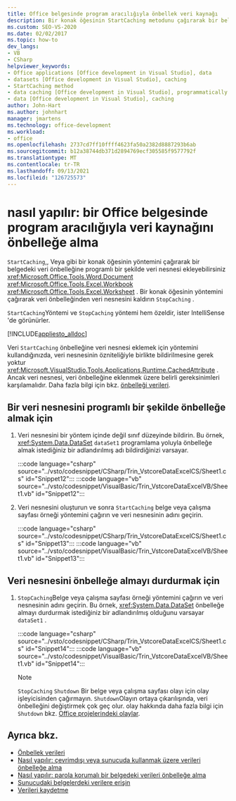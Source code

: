 ```yaml
---
title: Office belgesinde program aracılığıyla önbellek veri kaynağı
description: Bir konak öğesinin StartCaching metodunu çağırarak bir belgedeki veri önbelleğine programlı bir şekilde veri nesnesi ekleme hakkında bilgi edinin.
ms.custom: SEO-VS-2020
ms.date: 02/02/2017
ms.topic: how-to
dev_langs:
- VB
- CSharp
helpviewer_keywords:
- Office applications [Office development in Visual Studio], data
- datasets [Office development in Visual Studio], caching
- StartCaching method
- data caching [Office development in Visual Studio], programmatically
- data [Office development in Visual Studio], caching
author: John-Hart
ms.author: johnhart
manager: jmartens
ms.technology: office-development
ms.workload:
- office
ms.openlocfilehash: 2737cd7ff10ffff4623fa50a2382d8887293b6ab
ms.sourcegitcommit: b12a38744db371d2894769ecf305585f9577792f
ms.translationtype: MT
ms.contentlocale: tr-TR
ms.lasthandoff: 09/13/2021
ms.locfileid: "126725573"
---
```

# <a name="how-to-programmatically-cache-a-data-source-in-an-office-document"></a>nasıl yapılır: bir Office belgesinde program aracılığıyla veri kaynağını önbelleğe alma
  `StartCaching`,, Veya gibi bir konak öğesinin yöntemini çağırarak bir belgedeki veri önbelleğine programlı bir şekilde veri nesnesi ekleyebilirsiniz <xref:Microsoft.Office.Tools.Word.Document> <xref:Microsoft.Office.Tools.Excel.Workbook> <xref:Microsoft.Office.Tools.Excel.Worksheet> . Bir konak öğesinin yöntemini çağırarak veri önbelleğinden veri nesnesini kaldırın `StopCaching` .

 `StartCaching`Yöntemi ve `StopCaching` yöntemi hem özeldir, ister IntelliSense 'de görünürler.

 [!INCLUDE[appliesto_alldoc](../vsto/includes/appliesto-alldoc-md.md)]

 Veri `StartCaching` önbelleğine veri nesnesi eklemek için yöntemini kullandığınızda, veri nesnesinin özniteliğiyle birlikte bildirilmesine gerek yoktur <xref:Microsoft.VisualStudio.Tools.Applications.Runtime.CachedAttribute> . Ancak veri nesnesi, veri önbelleğine eklenmek üzere belirli gereksinimleri karşılamalıdır. Daha fazla bilgi için bkz. [önbelleği verileri](../vsto/caching-data.md).

## <a name="to-programmatically-cache-a-data-object"></a>Bir veri nesnesini programlı bir şekilde önbelleğe almak için

1. Veri nesnesini bir yöntem içinde değil sınıf düzeyinde bildirin. Bu örnek, <xref:System.Data.DataSet> `dataSet1` programlama yoluyla önbelleğe almak istediğiniz bir adlandırılmış adı bildirdiğinizi varsayar.

     :::code language="csharp" source="../vsto/codesnippet/CSharp/Trin_VstcoreDataExcelCS/Sheet1.cs" id="Snippet12":::
     :::code language="vb" source="../vsto/codesnippet/VisualBasic/Trin_VstcoreDataExcelVB/Sheet1.vb" id="Snippet12":::

2. Veri nesnesini oluşturun ve sonra `StartCaching` belge veya çalışma sayfası örneği yöntemini çağırın ve veri nesnesinin adını geçirin.

     :::code language="csharp" source="../vsto/codesnippet/CSharp/Trin_VstcoreDataExcelCS/Sheet1.cs" id="Snippet13":::
     :::code language="vb" source="../vsto/codesnippet/VisualBasic/Trin_VstcoreDataExcelVB/Sheet1.vb" id="Snippet13":::

## <a name="to-stop-caching-a-data-object"></a>Veri nesnesini önbelleğe almayı durdurmak için

1. `StopCaching`Belge veya çalışma sayfası örneği yöntemini çağırın ve veri nesnesinin adını geçirin. Bu örnek, <xref:System.Data.DataSet> önbelleğe almayı durdurmak istediğiniz bir adlandırılmış olduğunu varsayar `dataSet1` .

     :::code language="csharp" source="../vsto/codesnippet/CSharp/Trin_VstcoreDataExcelCS/Sheet1.cs" id="Snippet14":::
     :::code language="vb" source="../vsto/codesnippet/VisualBasic/Trin_VstcoreDataExcelVB/Sheet1.vb" id="Snippet14":::

    > [!NOTE]
    > `StopCaching` `Shutdown` Bir belge veya çalışma sayfası olayı için olay işleyicisinden çağırmayın. `Shutdown`Olayın ortaya çıkarılışında, veri önbelleğini değiştirmek çok geç olur. olay hakkında daha fazla bilgi için `Shutdown` bkz. [Office projelerindeki olaylar](../vsto/events-in-office-projects.md).

## <a name="see-also"></a>Ayrıca bkz.

- [Önbellek verileri](../vsto/caching-data.md)
- [Nasıl yapılır: çevrimdışı veya sunucuda kullanmak üzere verileri önbelleğe alma](../vsto/how-to-cache-data-for-use-offline-or-on-a-server.md)
- [Nasıl yapılır: parola korumalı bir belgedeki verileri önbelleğe alma](../vsto/how-to-cache-data-in-a-password-protected-document.md)
- [Sunucudaki belgelerdeki verilere erişin](../vsto/accessing-data-in-documents-on-the-server.md)
- [Verileri kaydetme](../data-tools/save-data-back-to-the-database.md)
